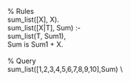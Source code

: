 % Rules \
sum_list([X], X). \
sum_list([X|T], Sum) :- \
sum_list(T, Sum1), \
Sum is Sum1 + X. \
 \
% Query \
sum_list([1,2,3,4,5,6,7,8,9,10],Sum) \
